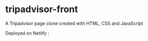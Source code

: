 # tripadvisor-front

A Tripadvisor page clone created with HTML, CSS and JavaScript

Deployed on Netlify : 
